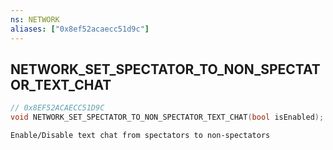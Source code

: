 ```yaml
---
ns: NETWORK
aliases: ["0x8ef52acaecc51d9c"]
---
```

## NETWORK_SET_SPECTATOR_TO_NON_SPECTATOR_TEXT_CHAT

```c
// 0x8EF52ACAECC51D9C
void NETWORK_SET_SPECTATOR_TO_NON_SPECTATOR_TEXT_CHAT(bool isEnabled);
```

```
Enable/Disable text chat from spectators to non-spectators
```
